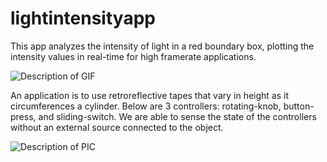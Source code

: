 # lightintensityapp

This app analyzes the intensity of light in a red boundary box, plotting the intensity values in real-time for high framerate applications.

![Description of GIF](/assets/rbb.gif)

An application is to use retroreflective tapes that vary in height as it circumferences a cylinder.
Below are 3 controllers: rotating-knob, button-press, and sliding-switch.
We are able to sense the state of the controllers without an external source connected to the object.

![Description of PIC](/assets/controllers.png)
